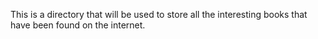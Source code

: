 This is a directory that will be used to store all the interesting books that have been found on the internet.
